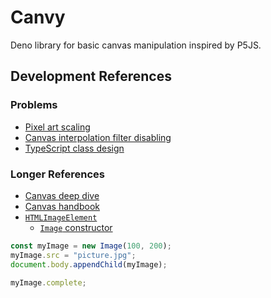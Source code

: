 # Canvy

Deno library for basic canvas manipulation inspired by P5JS.

## Development References

### Problems

- [Pixel art scaling](https://7tonshark.com/posts/pixel-art-canvas-resize/)
- [Canvas interpolation filter disabling](https://stackoverflow.com/questions/7615009/disable-interpolation-when-scaling-a-canvas)
- [TypeScript class design](https://stackoverflow.com/questions/23876782/how-do-i-split-a-typescript-class-into-multiple-files)

### Longer References

- [Canvas deep dive](https://joshondesign.com/p/books/canvasdeepdive/title.html)
- [Canvas handbook](https://bucephalus.org/text/CanvasHandbook/CanvasHandbook.html)
- [`HTMLImageElement`](https://developer.mozilla.org/en-US/docs/Web/API/HTMLImageElement)
  - [`Image` constructor](https://developer.mozilla.org/en-US/docs/Web/API/HTMLImageElement/Image)

```js
const myImage = new Image(100, 200);
myImage.src = "picture.jpg";
document.body.appendChild(myImage);

myImage.complete;
```
